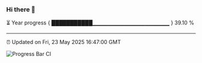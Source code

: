### Hi there 👋

⏳ Year progress { ███████████▁▁▁▁▁▁▁▁▁▁▁▁▁▁▁▁▁▁▁ } 39.10 %

---

⏰ Updated on Fri, 23 May 2025 16:47:00 GMT

![Progress Bar CI](https://github.com/IshwaranRudhara/GIT-ACTION/workflows/Progress%20Bar%20CI/badge.svg)
